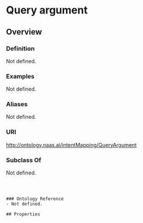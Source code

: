 # Query argument

## Overview

### Definition
Not defined.

### Examples
Not defined.

### Aliases
Not defined.

### URI
http://ontology.naas.ai/intentMapping/QueryArgument

### Subclass Of
Not defined.

```



### Ontology Reference
- Not defined.

## Properties
